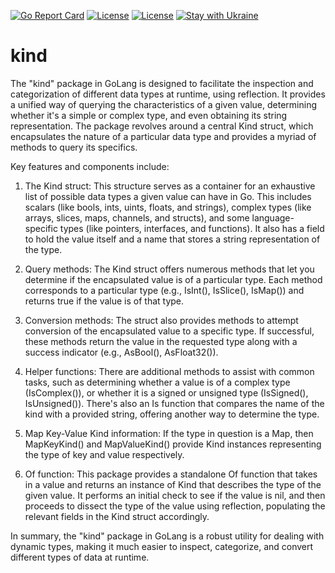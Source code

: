 [![Go Report Card](https://goreportcard.com/badge/github.com/goloop/kind)](https://goreportcard.com/report/github.com/goloop/kind) [![License](https://img.shields.io/badge/license-MIT-brightgreen)](https://github.com/goloop/kind/blob/master/LICENSE) [![License](https://img.shields.io/badge/godoc-YES-green)](https://godoc.org/github.com/goloop/kind) [![Stay with Ukraine](https://img.shields.io/static/v1?label=Stay%20with&message=Ukraine%20♥&color=ffD700&labelColor=0057B8&style=flat)](https://u24.gov.ua/)


# kind

The "kind" package in GoLang is designed to facilitate the inspection and categorization of different data types at runtime, using reflection. It provides a unified way of querying the characteristics of a given value, determining whether it's a simple or complex type, and even obtaining its string representation. The package revolves around a central Kind struct, which encapsulates the nature of a particular data type and provides a myriad of methods to query its specifics.

Key features and components include:

 1. The Kind struct: This structure serves as a container for an exhaustive list of possible data types a given value can have in Go. This includes scalars (like bools, ints, uints, floats, and strings), complex types (like arrays, slices, maps, channels, and structs), and some language-specific types (like pointers, interfaces, and functions). It also has a field to hold the value itself and a name that stores a string representation of the type.

 2. Query methods: The Kind struct offers numerous methods that let you determine if the encapsulated value is of a particular type. Each method corresponds to a particular type (e.g., IsInt(), IsSlice(), IsMap()) and returns true if the value is of that type.

 3. Conversion methods: The struct also provides methods to attempt conversion of the encapsulated value to a specific type. If successful, these methods return the value in the requested type along with a success indicator (e.g., AsBool(), AsFloat32()).

 4. Helper functions: There are additional methods to assist with common tasks, such as determining whether a value is of a complex type (IsComplex()), or whether it is a signed or unsigned type (IsSigned(), IsUnsigned()). There's also an Is function that compares the name of the kind with a provided string, offering another way to determine the type.

 5. Map Key-Value Kind information: If the type in question is a Map, then MapKeyKind() and MapValueKind() provide Kind instances representing the type of key and value respectively.

 6. Of function: This package provides a standalone Of function that takes in a value and returns an instance of Kind that describes the type of the given value. It performs an initial check to see if the value is nil, and then proceeds to dissect the type of the value using reflection, populating the relevant fields in the Kind struct accordingly.

In summary, the "kind" package in GoLang is a robust utility for dealing with dynamic types, making it much easier to inspect, categorize, and convert different types of data at runtime.
